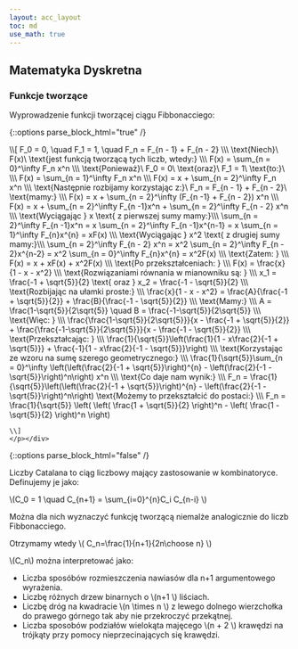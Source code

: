 ```yaml
---
layout: acc_layout
toc: md
use_math: true
---
```


Matematyka Dyskretna
---

### Funkcje tworzące

Wyprowadzenie funkcji tworzącej ciągu Fibbonacciego:

{::options parse_block_html="true" /}
<div class="math-box"> <p>
    \\[
        F_0 = 0, \quad F_1 = 1, \quad F_n = F_{n - 1} + F_{n - 2} \\\
        \text{Niech}\ F(x)\ \text{jest funkcją tworzącą tych liczb, wtedy:} \\\
        F(x) = \sum_{n = 0}^\infty F_n x^n \\\
        \text{Ponieważ}\ F_0 = 0\ \text{oraz}\ F_1 = 1\ \text{to:}\ \\\
        F(x) = \sum_{n = 1}^\infty F_n x^n \\\
        F(x) = x + \sum_{n = 2}^\infty F_n x^n \\\
        \text{Następnie rozbijamy korzystając z:}\ F_n = F_{n - 1} + F_{n - 2}\ \text{mamy:} \\\
        F(x) = x + \sum_{n = 2}^\infty (F_{n -1} + F_{n - 2}) x^n \\\
        F(x) = x + \sum_{n = 2}^\infty F_{n -1}x^n + \sum_{n = 2}^\infty F_{n - 2} x^n \\\
        \text{Wyciągając } x \text{ z pierwszej sumy mamy:}\\\
        \sum_{n = 2}^\infty F_{n -1}x^n = x \sum_{n = 2}^\infty F_{n -1}x^{n-1} = x \sum_{n = 1}^\infty F_{n}x^{n} = xF(x) \\\
        \text{Wyciągając } x^2 \text{ z drugiej sumy mamy:}\\\
        \sum_{n = 2}^\infty F_{n - 2} x^n = x^2 \sum_{n = 2}^\infty F_{n - 2}x^{n-2} = x^2 \sum_{n = 0}^\infty F_{n}x^{n} = x^2F(x) \\\
        \text{Zatem: } \\\
        F(x) = x + xF(x) + x^2F(x) \\\
        \text{Po przekształceniach: } \\\
        F(x) = \frac{x}{1 - x - x^2} \\\
        \text{Rozwiązaniami równania w mianowniku są: } \\\
        x_1 = \frac{-1 + \sqrt{5}}{2} \text{ oraz } x_2 = \frac{-1 - \sqrt{5}}{2} \\\
        \text{Rozbijając na ułamki proste:} \\\
        \frac{x}{1 - x - x^2} = \frac{A}{\frac{-1 + \sqrt{5}}{2}} + \frac{B}{\frac{-1 - \sqrt{5}}{2}} \\\
        \text{Mamy:} \\\
        A = \frac{1-\sqrt{5}}{2\sqrt{5}} \quad B = \frac{-1-\sqrt{5}}{2\sqrt{5}} \\\
        \text{Więc: } \\\
        \frac{\frac{1-\sqrt{5}}{2\sqrt{5}}}{x - \frac{-1 + \sqrt{5}}{2}} + \frac{\frac{-1-\sqrt{5}}{2\sqrt{5}}}{x - \frac{-1 - \sqrt{5}}{2}} \\\
        \text{Przekształcając: } \\\
        \frac{1}{\sqrt{5}}\left(\frac{1}{1 - x\frac{2}{-1 + \sqrt{5}}} + \frac{-1}{1 - x\frac{2}{-1 - \sqrt{5}}}\right) \\\
        \text{Korzystając ze wzoru na sumę szerego geometrycznego:} \\\
        \frac{1}{\sqrt{5}}\sum_{n = 0}^\infty \left(\left(\frac{2}{-1 + \sqrt{5}}\right)^{n} - \left(\frac{2}{-1 - \sqrt{5}}\right)^n\right) x^n \\\
        \text{Co daje nam wynik:} \\\
        F_n = \frac{1}{\sqrt{5}}\left(\left(\frac{2}{-1 + \sqrt{5}}\right)^{n} - \left(\frac{2}{-1 - \sqrt{5}}\right)^n\right)
        \text{Możemy to przekształcić do postaci:} \\\
        F_n = \frac{1}{\sqrt{5}} \left( \left( \frac{1 + \sqrt{5}}{2} \right)^n - \left( \frac{1 - \sqrt{5}}{2} \right)^n \right)

    \\]
    </p></div>
{::options parse_block_html="false" /}

Liczby Catalana to ciąg liczbowy mający zastosowanie w kombinatoryce. Definujemy je jako:

\\(C_0 = 1 \quad C_{n+1} = \sum_{i=0}^{n}C_i C_{n-i} \\)

Można dla nich wyznaczyć funkcję tworzącą niemalże analogicznie do liczb Fibbonacciego.

Otrzymamy wtedy \\( C_n=\frac{1}{n+1}{2n\choose n} \\)

\\(C_n\\) można interpretować jako:
* Liczba sposóbów rozmieszczenia nawiasów dla n+1 argumentowego wyrażenia.
* Liczbę różnych drzew binarnych o \\(n+1 \\) liściach.
* Liczbę dróg na kwadracie \\(n \times n \\) z lewego dolnego wierzchołka do prawego górnego tak aby nie przekroczyć przekątnej.
* Liczba sposobów podziałów  wielokąta majęcego \\(n + 2 \\) krawędzi na trójkąty przy pomocy nieprzecinających się krawędzi.

